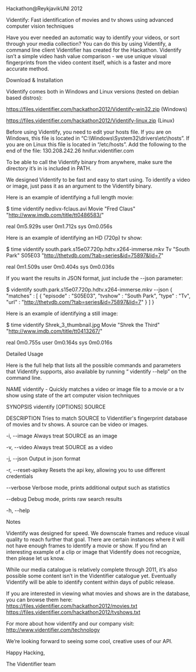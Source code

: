 Hackathon@ReykjavikUNI 2012

Videntify: Fast identification of movies and tv shows using advanced computer vision techniques

Have you ever needed an automatic way to identify your videos, or sort through your media collection?  You can do this by using Videntify, a command line client Videntifier has created for the Hackathon. Videntify isn’t a simple video hash value comparison - we use unique visual fingerprints from the video content itself, which is a faster and more accurate method.

Download & Installation

Videntify comes both in Windows and Linux versions (tested on debian based distros):

  https://files.videntifier.com/hackathon2012/Videntify-win32.zip  (Windows)

  https://files.videntifier.com/hackathon2012/Videntify-linux.zip  (Linux)

Before using Videntify, you need to edit your hosts file. 
If you are on Windows, this file is located in
  “C:\Windows\System32\drivers\etc\hosts”.
If you are on Linux this file is located in 
  “/etc/hosts”.
Add the following to the end of the file:
  130.208.242.26 hnifur.videntifier.com

To be able to call the Videntify binary from anywhere, make sure the directory it’s in is included in PATH.

We designed Videntify to be fast and easy to start using.  To identify a video or image, just pass it as an argument to the Videntify binary.

Here is an example of identifying a full length movie:

$ time videntify nedivx-fclaus.avi
Movie   "Fred Claus"    "http://www.imdb.com/title/tt0486583/"

real    0m5.929s
user    0m1.712s
sys     0m0.056s

Here is an example of identifying an HD (720p) tv show:

$ time videntify south.park.s15e07.720p.hdtv.x264-immerse.mkv
Tv      "South Park"    S05E03  "http://thetvdb.com/?tab=series&id=75897&lid=7"

real    0m1.509s
user    0m0.404s
sys     0m0.036s

If you want the results in JSON format, just include the --json parameter:

$ videntify south.park.s15e07.720p.hdtv.x264-immerse.mkv --json
{
"matches" : [
{
 "episode" : "S05E03",
 "tvshow" : "South Park",
 "type" : "Tv",
 "url" : "http://thetvdb.com/?tab=series&id=75897&lid=7"
}
]
}

Here is an example of identifying a still image:

$ time videntify Shrek_3_thumbnail.jpg
Movie   "Shrek the Third"       "http://www.imdb.com/title/tt0413267/"

real    0m0.755s
user    0m0.164s
sys     0m0.016s

Detailed Usage

Here is the full help that lists all the possible commands and parameters that Videntify supports, also available by running “ videntify --help” on the command line.

NAME
  videntify - Quickly matches a video or image file to a movie or a tv show using state of the art computer vision techniques

SYNOPSIS
  videntify [OPTIONS] SOURCE

DESCRIPTION
  Tries to match SOURCE to Videntifier's fingerprint database of movies and tv shows. A source can be video or images.

  -i, --image
      Always treat SOURCE as an image

  -v, --video
      Always treat SOURCE as a video

  -j, --json
      Output in json format

  -r, --reset-apikey
      Resets the api key, allowing you to use different credentials

  --verbose
      Verbose mode, prints additional output such as statistics

  --debug
      Debug mode, prints raw search results

  -h, --help

Notes

Videntify was designed for speed. We downscale frames and reduce visual quality to reach further that goal. There are certain instances where it will not have enough frames to identify a movie or show. If you find an interesting example of a clip or image that Videntify does not recognize, then please let us know.

While our media catalogue is relatively complete through 2011, it’s also possible some content isn’t in the Videntifier catalogue yet. Eventually Videntify will be able to identify content within days of public release.

If you are interested in viewing what movies and shows are in the database, you can browse them here:
  https://files.videntifier.com/hackathon2012/movies.txt
  https://files.videntifier.com/hackathon2012/tvshows.txt

For more about how videntify and our company visit:
http://www.videntifier.com/technology

We’re looking forward to seeing some cool, creative uses of our API.

Happy Hacking,

The Videntifier team

